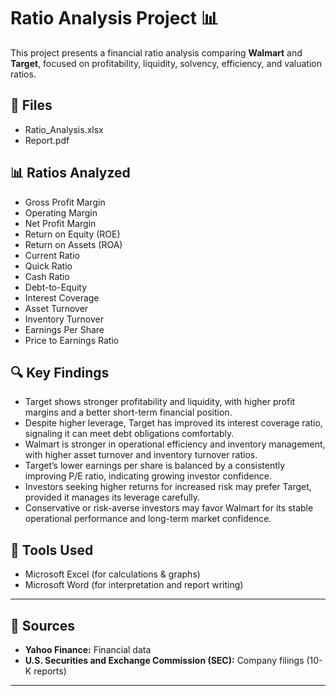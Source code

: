 # Ratio Analysis Project 📊

This project presents a financial ratio analysis comparing **Walmart** and **Target**, focused on profitability, liquidity, solvency, efficiency, and valuation ratios.

## 📁 Files

- Ratio_Analysis.xlsx
- Report.pdf

## 📊 Ratios Analyzed

- Gross Profit Margin
- Operating Margin
- Net Profit Margin
- Return on Equity (ROE)
- Return on Assets (ROA)
- Current Ratio
- Quick Ratio
- Cash Ratio
- Debt-to-Equity
- Interest Coverage
- Asset Turnover
- Inventory Turnover
- Earnings Per Share
- Price to Earnings Ratio

## 🔍 Key Findings

- Target shows stronger profitability and liquidity, with higher profit margins and a better short-term financial position.
- Despite higher leverage, Target has improved its interest coverage ratio, signaling it can meet debt obligations comfortably.
- Walmart is stronger in operational efficiency and inventory management, with higher asset turnover and inventory turnover ratios.
- Target’s lower earnings per share is balanced by a consistently improving P/E ratio, indicating growing investor confidence.
- Investors seeking higher returns for increased risk may prefer Target, provided it manages its leverage carefully.
- Conservative or risk-averse investors may favor Walmart for its stable operational performance and long-term market confidence.

## 📌 Tools Used

- Microsoft Excel (for calculations & graphs)
- Microsoft Word (for interpretation and report writing)

---
## 📄 Sources

- **Yahoo Finance:** Financial data
- **U.S. Securities and Exchange Commission (SEC):** Company filings (10-K reports)
  
---

